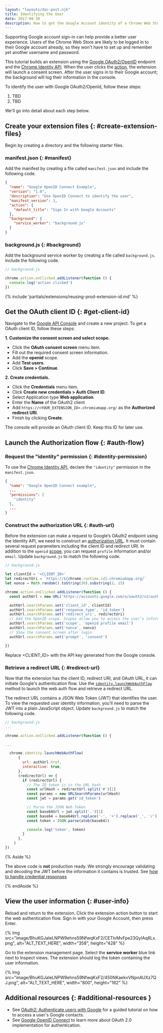 ```yaml
---
layout: "layouts/doc-post.njk"
title: Identifying the User
date: 2017-08-30
description: How to get the Google Account identity of a Chrome Web Store user.
---
```


Supporting Google account sign-in can help provide a better user experience. Users of the Chrome Web Store are likely to be logged in to their Google account already, so they won't have to set up and remember yet another username and password.

This tutorial builds an extension using the [Google OAuth2/OpenID][google-openid] endpoint and the [Chrome
Identity API][identity-api].  When the user clicks the [action][action], the extension will launch a consent
screen. After the user signs in to their Google account; the background will log their
information in the console.

To identify the user with Google OAuth2/OpenId, follow these steps:

1. TBD
2. TBD

We'll go into detail about each step below.

## Create your extension files {: #create-extension-files}

Begin by creating a directory and the following starter files.

### manifest.json {: #manifest}

Add the manifest by creating a file called `manifest.json` and include the following code.

```json
{
  "name": "Google OpenID Connect Example",
  "version": "1.0",
  "description": "Use OpenID Connect to identify the user",
  "manifest_version": 3,
  "action": {
    "default_title": "Sign In with Google Accounts"
  },
  "background": {
    "service_worker": "background.js"
  }
}
```

### background.js {: #background}

Add the background service worker by creating a file called `background.js`. Include the following code.

```javascript
// background.js

chrome.action.onClicked.addListener(function () {
  console.log('action clicked')
})
```

{% include 'partials/extensions/reusing-prod-extension-id.md' %}

## Get the OAuth client ID {: #get-client-id}

Navigate to the [Google API Console][google-console] and create a new project. To get a OAuth client ID, follow these steps:

**1. Customize the consent screen and select scope.**
   - Click the **OAuth consent screen** menu item.
   - Fill out the required consent screen information.
   - Add the **openid** scope.
   - Add **Test users**.
   - Click **Save > Continue**.
  
**2. Create credentials.**   
   - Click the **Credentials** menu item.
   - Click **Create new credentials > Auth Client ID**.
   - Select Application type **Web application**.
   - Enter the **Name** of the OAuth2 client
   - Add `https://<YOUR_EXTENSION_ID>.chromiumapp.org/` as the **Authorized redirect URI**.
   - Finish by clicking **Create**. 

The console will provide an OAuth client ID. Keep this ID for later use.

## Launch the Authorization flow {: #auth-flow}

### Request the "identity" permission {: #identity-permission}

To use the [Chrome Identity API][identity-api], declare the `"identity"` permission in the `manifest.json`.

```json
{
  "name": "Google OpenID Connect example",
  ...
  "permissions": [
    "identity"
  ],
  ...
}
```

### Construct the authorization URL {: #auth-url}

Before the extension can make a request to Google’s OAuth2 endpoint using the Identity API,
we need to construct an [authorization URL][auth-url]. It must contain several request parameters
including the client ID and redirect URI. In addition to the `openid` [scope][openid-scopes], you can request
`profile` information and/or `email`. Update `background.js` to match the following code.

```javascript
// background.js

let clientId = '<CLIENT_ID>'
let redirectUri = `https://${chrome.runtime.id}.chromiumapp.org/`
let nonce = Math.random().toString(36).substring(2, 15)

chrome.action.onClicked.addListener(function () {
  const authUrl = new URL('https://accounts.google.com/o/oauth2/v2/auth')

  authUrl.searchParams.set('client_id', clientId)
  authUrl.searchParams.set('response_type', 'id_token')
  authUrl.searchParams.set('redirect_uri', redirectUri)
  // Add the OpenID scope. Scopes allow you to access the user’s information.
  authUrl.searchParams.set('scope', 'openid profile email')
  authUrl.searchParams.set('nonce', nonce)
  // Show the consent screen after login
  authUrl.searchParams.set('prompt', 'consent')

})

```

Replace <CLIENT_ID> with the API key generated from the Google console. 

### Retrieve a redirect URL {: #redirect-url}

Now that the extension has the client ID, redirect URI, and OAuth URL, it can initiate Google's
authentication flow. Use the [`identity.launchWebAuthFlow`][identity-webauthflow] method to launch the web auth flow and
retrieve a redirect URL. 

The redirect URL contains a JSON Web Token (JWT) that identifies the user. To view the requested
user identity information, you'll need to parse the JWT into a plain JavaScript object. Update
`background.js` to match the following code.

```javascript
// background.js
...

chrome.action.onClicked.addListener(function () {

...

  chrome.identity.launchWebAuthFlow(
      {
        url: authUrl.href,
        interactive: true,
      },
      (redirectUrl) => {
        if (redirectUrl) {
          // The ID token is in the URL hash
          const urlHash = redirectUrl.split('#')[1]
          const params = new URLSearchParams(urlHash)
          const jwt = params.get('id_token')

          // Parse the JSON Web Token
          const base64Url = jwt.split('.')[1]
          const base64 = base64Url.replace('-', '+').replace('_', '/')
          const token = JSON.parse(atob(base64))

          console.log('token', token)
        }
      },
    )
})
```

{% Aside %}

The above code is **not** production ready. We strongly encourage validating and decoding the JWT before
the information it contains is trusted. See [how to handle credential
responses][credential-responses]

{% endAside %}

## View the user information {: #user-info}

Reload and return to the extension. Click the extension action button to start the web authentication flow. Sign in with your Google
Account, then press Enter. 

{% Img src="image/BhuKGJaIeLNPW9ehns59NfwqKxF2/CETlvMvFpe23QyIAq8Lx.png", alt="ALT_TEXT_HERE",
width="358", height="428" %}

Go to the extension management page. Select the **service worker**  blue link next to
Inspect views. The extension should log the token containing the user information.

{% Img src="image/BhuKGJaIeLNPW9ehns59NfwqKxF2/450NKaekvVNpnAUXz7QJ.png", alt="ALT_TEXT_HERE",
width="800", height="162" %}

## Additional resources {: #additional-resources }

- See [OAuth2: Authenticate users with Google][oauth-google-contacts] for a guided tutorial on how
  to access a user's Google contacts.
- See [Google OpenID Connect][google-openid] to learn more about OAuth 2.0 implementation for
  authentication.

[action]: /docs/extensions/reference/action/
[auth-url]: https://openid.net/specs/openid-connect-core-1_0.html#AuthRequest
[credential-responses]: https://developers.google.com/identity/gsi/web/guides/handle-credential-responses-js-functions
[google-console]: https://console.developers.google.com
[google-openid]: https://developers.google.com/identity/protocols/oauth2/openid-connect
[identity-api]: /docs/extensions/reference/identity/
[identity-webauthflow]: /docs/extensions/reference/identity/#method-launchWebAuthFlow
[oauth-google-contacts]: /docs/extensions/mv3/tut_oauth/
[openid-scopes]: https://openid.net/specs/openid-connect-core-1_0.html#StandardClaims
